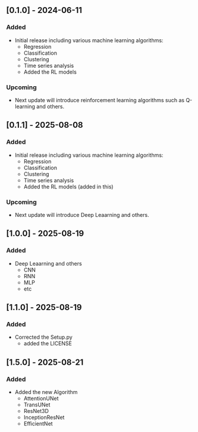 ## [0.1.0] - 2024-06-11

### Added
- Initial release including various machine learning algorithms:
    - Regression
    - Classification
    - Clustering
    - Time series analysis
    - Added the RL models 

### Upcoming
- Next update will introduce reinforcement learning algorithms such as Q-learning and others.

## [0.1.1] - 2025-08-08

### Added
- Initial release including various machine learning algorithms:
    - Regression
    - Classification
    - Clustering
    - Time series analysis
    - Added the RL models (added in this)

### Upcoming
- Next update will introduce Deep Leaarning and others.

## [1.0.0] - 2025-08-19
### Added 
- Deep Leaarning and others
    - CNN
    - RNN
    - MLP
    - etc

## [1.1.0] - 2025-08-19
### Added
- Corrected the Setup.py 
    - added the LICENSE

## [1.5.0] - 2025-08-21
### Added 
- Added the new Algorithm 
    - AttentionUNet
    - TransUNet
    - ResNet3D
    - InceptionResNet
    - EfficientNet

